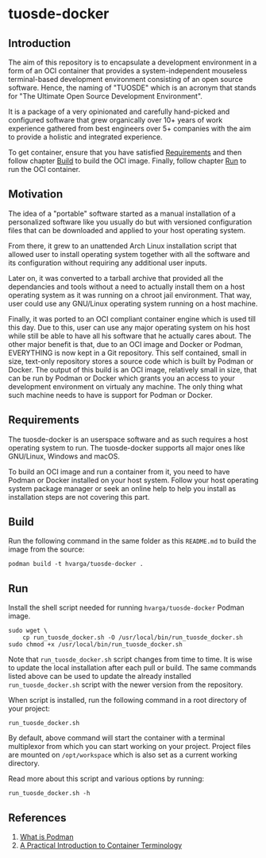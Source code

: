 # tuosde-docker

## Introduction

The aim of this repository is to encapsulate a development environment in a form
of an OCI container that provides a system-independent mouseless terminal-based
development environment consisting of an open source software. Hence, the naming
of "TUOSDE" which is an acronym that stands for "The Ultimate Open Source
Development Environment".

It is a package of a very opinionated and carefully hand-picked and configured
software that grew organically over 10+ years of work experience gathered from
best engineers over 5+ companies with the aim to provide a holistic and
integrated experience.

To get container, ensure that you have satisfied [Requirements](#Requirements)
and then follow chapter [Build](#build) to build the OCI image. Finally, follow
chapter [Run](#run) to run the OCI container.

## Motivation

The idea of a "portable" software started as a manual installation of a
personalized software like you usually do but with versioned configuration files
that can be downloaded and applied to your host operating system.

From there, it grew to an unattended Arch Linux installation script that allowed
user to install operating system together with all the software and its
configuration without requiring any additional user inputs.

Later on, it was converted to a tarball archive that provided all the
dependancies and tools without a need to actually install them on a host
operating system as it was running on a chroot jail environment. That way, user
could use any GNU/Linux operating system running on a host machine.

Finally, it was ported to an OCI compliant container engine which is used till
this day. Due to this, user can use any major operating system on his host while
still be able to have all his software that he actually cares about. The other
major benefit is that, due to an OCI image and Docker or Podman, EVERYTHING is
now kept in a Git repository. This self contained, small in size, text-only
repository stores a source code which is built by Podman or Docker. The output
of this build is an OCI image, relatively small in size, that can be run by
Podman or Docker which grants you an access to your development environment on
virtualy any machine. The only thing what such machine needs to have is support
for Podman or Docker.

## Requirements

The tuosde-docker is an userspace software and as such requires a host operating
system to run. The tuosde-docker supports all major ones like GNU/Linux, Windows
and macOS.

To build an OCI image and run a container from it, you need to have Podman or
Docker installed on your host system. Follow your host operating system package
manager or seek an online help to help you install as installation steps are not
covering this part.

## Build

Run the following command in the same folder as this `README.md` to build the
image from the source:

```shell
podman build -t hvarga/tuosde-docker .
```

## Run

Install the shell script needed for running `hvarga/tuosde-docker` Podman image.

```
sudo wget \
	cp run_tuosde_docker.sh -O /usr/local/bin/run_tuosde_docker.sh
sudo chmod +x /usr/local/bin/run_tuosde_docker.sh
```

Note that `run_tuosde_docker.sh` script changes from time to time. It is wise to
update the local installation after each pull or build. The same commands listed
above can be used to update the already installed `run_tuosde_docker.sh` script
with the newer version from the repository.

When script is installed, run the following command in a root directory of your
project:

```shell
run_tuosde_docker.sh
```

By default, above command will start the container with a terminal multiplexor
from which you can start working on your project. Project files are mounted on
`/opt/workspace` which is also set as a current working directory.

Read more about this script and various options by running:

```shell
run_tuosde_docker.sh -h
```

## References

1. [What is Podman](https://docs.podman.io/)
2. [A Practical Introduction to Container Terminology](https://developers.redhat.com/blog/2018/02/22/container-terminology-practical-introduction)
